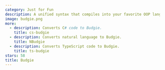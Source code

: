 ```yaml
---
category: Just for Fun
description: A unified syntax that compiles into your favorite OOP languages.
image: budgie.png
more:
  - description: Converts C# code to Budgie.
    title: cs-budgie
  - description: Converts natural language to Budgie.
    title: NBudgie
  - description: Converts TypeScript code to Budgie.
    title: ts-budgie
stars: 58
title: Budgie
---
```

